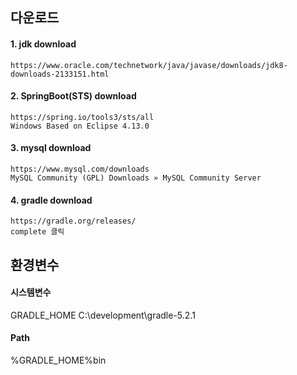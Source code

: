 ## 다운로드

#### 1. jdk download
```
https://www.oracle.com/technetwork/java/javase/downloads/jdk8-downloads-2133151.html
```
#### 2. SpringBoot(STS) download
```
https://spring.io/tools3/sts/all
Windows Based on Eclipse 4.13.0
```
#### 3. mysql download
```
https://www.mysql.com/downloads
MySQL Community (GPL) Downloads » MySQL Community Server
```
#### 4. gradle download
```
https://gradle.org/releases/
complete 클릭
```
## 환경변수
#### 시스템변수
GRADLE_HOME C:\development\gradle-5.2.1
#### Path
%GRADLE_HOME%bin
